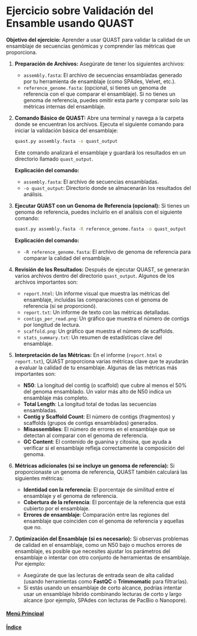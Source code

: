 # Ejercicio sobre Validación del Ensamble usando QUAST

**Objetivo del ejercicio:** Aprender a usar QUAST para validar la calidad de un ensamblaje de secuencias genómicas y comprender las métricas que proporciona.

1. **Preparación de Archivos:**
   Asegúrate de tener los siguientes archivos:
   - `assembly.fasta`: El archivo de secuencias ensambladas generado por tu herramienta de ensamblaje (como SPAdes, Velvet, etc.).
   - `reference_genome.fasta`: (opcional, si tienes un genoma de referencia con el que comparar el ensamblaje). Si no tienes un genoma de referencia, puedes omitir esta parte y comparar solo las métricas internas del ensamblaje.

2. **Comando Básico de QUAST:**
   Abre una terminal y navega a la carpeta donde se encuentran los archivos. Ejecuta el siguiente comando para iniciar la validación básica del ensamblaje:

   ```bash
   quast.py assembly.fasta -o quast_output
   ```

   Este comando analizará el ensamblaje y guardará los resultados en un directorio llamado `quast_output`.

   **Explicación del comando:**
   - `assembly.fasta`: El archivo de secuencias ensambladas.
   - `-o quast_output`: Directorio donde se almacenarán los resultados del análisis.

3. **Ejecutar QUAST con un Genoma de Referencia (opcional):**
   Si tienes un genoma de referencia, puedes incluirlo en el análisis con el siguiente comando:

   ```bash
   quast.py assembly.fasta -R reference_genome.fasta -o quast_output
   ```

   **Explicación del comando:**
   - `-R reference_genome.fasta`: El archivo de genoma de referencia para comparar la calidad del ensamblaje.

4. **Revisión de los Resultados:**
   Después de ejecutar QUAST, se generarán varios archivos dentro del directorio `quast_output`. Algunos de los archivos importantes son:

   - `report.html`: Un informe visual que muestra las métricas del ensamblaje, incluidas las comparaciones con el genoma de referencia (si se proporcionó).
   - `report.txt`: Un informe de texto con las métricas detalladas.
   - `contigs_per_read.png`: Un gráfico que muestra el número de contigs por longitud de lectura.
   - `scaffold.png`: Un gráfico que muestra el número de scaffolds.
   - `stats_summary.txt`: Un resumen de estadísticas clave del ensamblaje.

5. **Interpretación de las Métricas:**
   En el informe (`report.html` o `report.txt`), QUAST proporciona varias métricas clave que te ayudarán a evaluar la calidad de tu ensamblaje. Algunas de las métricas más importantes son:

   - **N50**: La longitud del contig (o scaffold) que cubre al menos el 50% del genoma ensamblado. Un valor más alto de N50 indica un ensamblaje más completo.
   - **Total Length**: La longitud total de todas las secuencias ensambladas.
   - **Contig y Scaffold Count**: El número de contigs (fragmentos) y scaffolds (grupos de contigs ensamblados) generados.
   - **Misassemblies**: El número de errores en el ensamblaje que se detectan al comparar con el genoma de referencia.
   - **GC Content**: El contenido de guanina y citosina, que ayuda a verificar si el ensamblaje refleja correctamente la composición del genoma.

6. **Métricas adicionales (si se incluye un genoma de referencia):**
   Si proporcionaste un genoma de referencia, QUAST también calculará las siguientes métricas:

   - **Identidad con la referencia**: El porcentaje de similitud entre el ensamblaje y el genoma de referencia.
   - **Cobertura de la referencia**: El porcentaje de la referencia que está cubierto por el ensamblaje.
   - **Errores de ensamblaje**: Comparación entre las regiones del ensamblaje que coinciden con el genoma de referencia y aquellas que no.

7. **Optimización del Ensamblaje (si es necesario):**
   Si observas problemas de calidad en el ensamblaje, como un N50 bajo o muchos errores de ensamblaje, es posible que necesites ajustar los parámetros del ensamblaje o intentar con otro conjunto de herramientas de ensamblaje. Por ejemplo:
   - Asegúrate de que las lecturas de entrada sean de alta calidad (usando herramientas como **FastQC** o **Trimmomatic** para filtrarlas).
   - Si estás usando un ensamblaje de corto alcance, podrías intentar usar un ensamblaje híbrido combinando lecturas de corto y largo alcance (por ejemplo, SPAdes con lecturas de PacBio o Nanopore).

#### [Menú Principal](../../index.md)
#### [Índice](./index.md)
